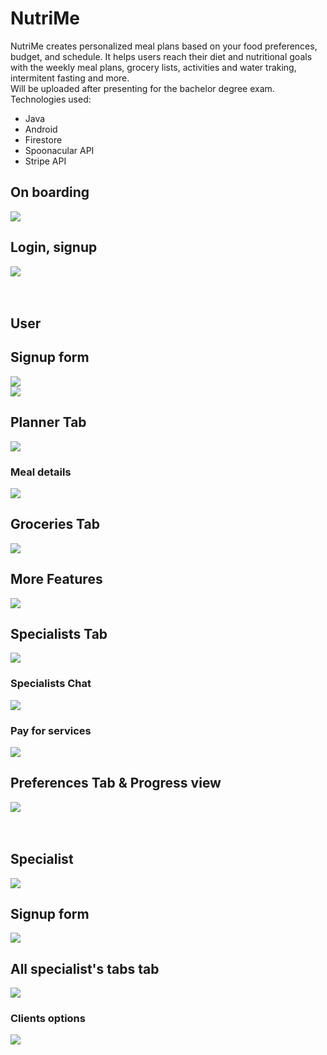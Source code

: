 # NutriMe
NutriMe creates personalized meal plans based on your food preferences, budget, and schedule. It helps users reach their diet and nutritional goals with the weekly meal plans, grocery lists, activities and water traking, intermitent fasting and more.
<br>
Will be uploaded after presenting for the bachelor degree exam.
<br>
Technologies used:
- Java
- Android
- Firestore
- Spoonacular API
- Stripe API

<h2>On boarding</h2>
<img src="https://github.com/AnaCarp/Nutri-Me/assets/98180213/b946ed2a-13fa-4810-9faa-728d8e8dac7a">
<br>
<h2>Login, signup</h2>
<img src="https://github.com/AnaCarp/Nutri-Me/assets/98180213/ce402e15-61fa-4269-af33-86560358a19c">
<br><br><br>

<h2>User</h2>
<h2>Signup form</h2>
<img src="https://github.com/AnaCarp/Nutri-Me/assets/98180213/45158c70-66f9-4298-b018-222c2d44d567">
<br>
<img src="https://github.com/AnaCarp/Nutri-Me/assets/98180213/cba60be9-a9de-4445-ba7d-07faa80a2653">

<h2>Planner Tab</h2>
<img src="https://github.com/AnaCarp/Nutri-Me/assets/98180213/544b86c6-a844-4056-993f-6f95d53d7158">
<br>
<h3>Meal details</h2>
<img src="https://github.com/AnaCarp/Nutri-Me/assets/98180213/941ccbda-07b6-43f8-9c2f-aac2383561f8">
<br>
<h2>Groceries Tab</h2>
<img src="https://github.com/AnaCarp/Nutri-Me/assets/98180213/526dcc92-0d82-48bd-9023-459c701faf15">
<br>
<h2>More Features</h2>
<img src="https://github.com/AnaCarp/Nutri-Me/assets/98180213/108740b9-c594-4f1b-ba25-022777ec88a1">
<br>
<h2>Specialists Tab</h2>
<img src="https://github.com/AnaCarp/Nutri-Me/assets/98180213/597bb45b-fa06-4a30-b2ad-a250b0f15abb">
<br>
<h3>Specialists Chat</h3>
<img src="https://github.com/AnaCarp/Nutri-Me/assets/98180213/ed78ad7d-fe3e-4d21-acf9-045f6443042f">
<br>
<h3>Pay for services</h3>
<img src="https://github.com/AnaCarp/Nutri-Me/assets/98180213/cd7b1f1a-5738-4790-a571-e464c8c04294">
<br>
<h2>Preferences Tab & Progress view</h2>
<img src="https://github.com/AnaCarp/Nutri-Me/assets/98180213/3d2f7ec9-f94c-410d-803d-afa6d1ec3e41">
<br><br><br>

<h2>Specialist</h2>
<img src="https://github.com/AnaCarp/Nutri-Me/assets/98180213/4d2311c6-c5fb-4e4f-b6c7-5b5b91cd531e">
<br>
<h2>Signup form</h2>
<img src="https://github.com/AnaCarp/Nutri-Me/assets/98180213/d6dc5511-fd15-4c6b-b8a5-becf12c082ab">
<br>
<h2>All specialist's tabs tab</h2>
<img src="https://github.com/AnaCarp/Nutri-Me/assets/98180213/3a88464a-2f57-431e-abb4-8a8879871aab">
<br>
<h3>Clients options</h3>
<img src="https://github.com/AnaCarp/Nutri-Me/assets/98180213/f503e97a-0299-4141-97c2-f334807d178b">

